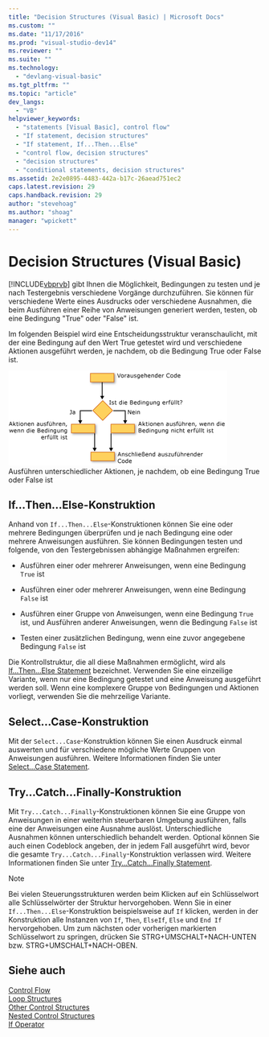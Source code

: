 ```yaml
---
title: "Decision Structures (Visual Basic) | Microsoft Docs"
ms.custom: ""
ms.date: "11/17/2016"
ms.prod: "visual-studio-dev14"
ms.reviewer: ""
ms.suite: ""
ms.technology: 
  - "devlang-visual-basic"
ms.tgt_pltfrm: ""
ms.topic: "article"
dev_langs: 
  - "VB"
helpviewer_keywords: 
  - "statements [Visual Basic], control flow"
  - "If statement, decision structures"
  - "If statement, If...Then...Else"
  - "control flow, decision structures"
  - "decision structures"
  - "conditional statements, decision structures"
ms.assetid: 2e2e0895-4483-442a-b17c-26aead751ec2
caps.latest.revision: 29
caps.handback.revision: 29
author: "stevehoag"
ms.author: "shoag"
manager: "wpickett"
---
```

# Decision Structures (Visual Basic)
[!INCLUDE[vbprvb](../../../../csharp/programming-guide/concepts/linq/includes/vbprvb_md.md)] gibt Ihnen die Möglichkeit, Bedingungen zu testen und je nach Testergebnis verschiedene Vorgänge durchzuführen.  Sie können für verschiedene Werte eines Ausdrucks oder verschiedene Ausnahmen, die beim Ausführen einer Reihe von Anweisungen generiert werden, testen, ob eine Bedingung "True" oder "False" ist.  
  
 Im folgenden Beispiel wird eine Entscheidungsstruktur veranschaulicht, mit der eine Bedingung auf den Wert True getestet wird und verschiedene Aktionen ausgeführt werden, je nachdem, ob die Bedingung True oder False ist.  
  
 ![Flussdiagramm einer If...Then...Else&#45;Konstruktion](../../../../visual-basic/programming-guide/language-features/control-flow/media/ifthenelse.gif "IfThenElse")  
Ausführen unterschiedlicher Aktionen, je nachdem, ob eine Bedingung True oder False ist  
  
## If...Then...Else\-Konstruktion  
 Anhand von `If...Then...Else`\-Konstruktionen können Sie eine oder mehrere Bedingungen überprüfen und je nach Bedingung eine oder mehrere Anweisungen ausführen.  Sie können Bedingungen testen und folgende, von den Testergebnissen abhängige Maßnahmen ergreifen:  
  
-   Ausführen einer oder mehrerer Anweisungen, wenn eine Bedingung `True` ist  
  
-   Ausführen einer oder mehrerer Anweisungen, wenn eine Bedingung `False` ist  
  
-   Ausführen einer Gruppe von Anweisungen, wenn eine Bedingung `True` ist, und Ausführen anderer Anweisungen, wenn die Bedingung `False` ist  
  
-   Testen einer zusätzlichen Bedingung, wenn eine zuvor angegebene Bedingung `False` ist  
  
 Die Kontrollstruktur, die all diese Maßnahmen ermöglicht, wird als [If...Then...Else Statement](../../../../visual-basic/language-reference/statements/if-then-else-statement.md) bezeichnet.  Verwenden Sie eine einzeilige Variante, wenn nur eine Bedingung getestet und eine Anweisung ausgeführt werden soll.  Wenn eine komplexere Gruppe von Bedingungen und Aktionen vorliegt, verwenden Sie die mehrzeilige Variante.  
  
## Select...Case\-Konstruktion  
 Mit der `Select...Case`\-Konstruktion können Sie einen Ausdruck einmal auswerten und für verschiedene mögliche Werte Gruppen von Anweisungen ausführen.  Weitere Informationen finden Sie unter [Select...Case Statement](../../../../visual-basic/language-reference/statements/select-case-statement.md).  
  
## Try...Catch...Finally\-Konstruktion  
 Mit `Try...Catch...Finally`\-Konstruktionen können Sie eine Gruppe von Anweisungen in einer weiterhin steuerbaren Umgebung ausführen, falls eine der Anweisungen eine Ausnahme auslöst.  Unterschiedliche Ausnahmen können unterschiedlich behandelt werden.  Optional können Sie auch einen Codeblock angeben, der in jedem Fall ausgeführt wird, bevor die gesamte `Try...Catch...Finally`\-Konstruktion verlassen wird.  Weitere Informationen finden Sie unter [Try...Catch...Finally Statement](../../../../visual-basic/language-reference/statements/try-catch-finally-statement.md).  
  
> [!NOTE]
>  Bei vielen Steuerungsstrukturen werden beim Klicken auf ein Schlüsselwort alle Schlüsselwörter der Struktur hervorgehoben.  Wenn Sie in einer `If...Then...Else`\-Konstruktion beispielsweise auf `If` klicken, werden in der Konstruktion alle Instanzen von `If`, `Then`, `ElseIf`, `Else` und `End If` hervorgehoben.  Um zum nächsten oder vorherigen markierten Schlüsselwort zu springen, drücken Sie STRG\+UMSCHALT\+NACH\-UNTEN bzw. STRG\+UMSCHALT\+NACH\-OBEN.  
  
## Siehe auch  
 [Control Flow](../../../../visual-basic/programming-guide/language-features/control-flow/index.md)   
 [Loop Structures](../../../../visual-basic/programming-guide/language-features/control-flow/loop-structures.md)   
 [Other Control Structures](../../../../visual-basic/programming-guide/language-features/control-flow/other-control-structures.md)   
 [Nested Control Structures](../../../../visual-basic/programming-guide/language-features/control-flow/nested-control-structures.md)   
 [If Operator](../../../../visual-basic/language-reference/operators/if-operator.md)